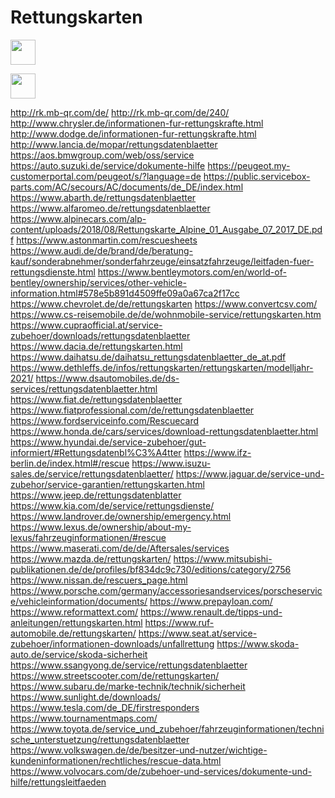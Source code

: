 # Rettungskarten

<p>
  <a href="http://rk.mb-qr.com/de/" target="_blank">
    <img src="https://img.shields.io/badge/Mercedes Benz-blue?style=for-the-badge&logo=appveyor" height=40>
  </a>
</p>

<p>
  <a href="http://rk.mb-qr.com/de/240/" target="_blank">
    <img src="https://img.shields.io/badge/Maybach-blue?style=for-the-badge&logo=appveyor" height=40>
  </a>
</p>


http://rk.mb-qr.com/de/
http://rk.mb-qr.com/de/240/
http://www.chrysler.de/informationen-fur-rettungskrafte.html
http://www.dodge.de/informationen-fur-rettungskrafte.html
http://www.lancia.de/mopar/rettungsdatenblaetter
https://aos.bmwgroup.com/web/oss/service
https://auto.suzuki.de/service/dokumente-hilfe
https://peugeot.my-customerportal.com/peugeot/s/?language=de
https://public.servicebox-parts.com/AC/secours/AC/documents/de_DE/index.html
https://www.abarth.de/rettungsdatenblaetter
https://www.alfaromeo.de/rettungsdatenblaetter
https://www.alpinecars.com/alp-content/uploads/2018/08/Rettungskarte_Alpine_01_Ausgabe_07_2017_DE.pdf
https://www.astonmartin.com/rescuesheets
https://www.audi.de/de/brand/de/beratung-kauf/sonderabnehmer/sonderfahrzeuge/einsatzfahrzeuge/leitfaden-fuer-rettungsdienste.html
https://www.bentleymotors.com/en/world-of-bentley/ownership/services/other-vehicle-information.html#578e5b891d4509ffe09a0a67ca2f17cc
https://www.chevrolet.de/de/rettungskarten
https://www.convertcsv.com/
https://www.cs-reisemobile.de/de/wohnmobile-service/rettungskarten.htm
https://www.cupraofficial.at/service-zubehoer/downloads/rettungsdatenblaetter
https://www.dacia.de/rettungskarten.html
https://www.daihatsu.de/daihatsu_rettungsdatenblaetter_de_at.pdf
https://www.dethleffs.de/infos/rettungskarten/rettungskarten/modelljahr-2021/
https://www.dsautomobiles.de/ds-services/rettungsdatenblaetter.html
https://www.fiat.de/rettungsdatenblaetter
https://www.fiatprofessional.com/de/rettungsdatenblaetter
https://www.fordserviceinfo.com/Rescuecard
https://www.honda.de/cars/services/download-rettungsdatenblaetter.html
https://www.hyundai.de/service-zubehoer/gut-informiert/#Rettungsdatenbl%C3%A4tter
https://www.ifz-berlin.de/index.html#/rescue
https://www.isuzu-sales.de/service/rettungsdatenblaetter/
https://www.jaguar.de/service-und-zubehor/service-garantien/rettungskarten.html
https://www.jeep.de/rettungsdatenblatter
https://www.kia.com/de/service/rettungsdienste/
https://www.landrover.de/ownership/emergency.html
https://www.lexus.de/ownership/about-my-lexus/fahrzeuginformationen/#rescue
https://www.maserati.com/de/de/Aftersales/services
https://www.mazda.de/rettungskarten/
https://www.mitsubishi-publikationen.de/de/profiles/bf834dc9c730/editions/category/2756
https://www.nissan.de/rescuers_page.html
https://www.porsche.com/germany/accessoriesandservices/porscheservice/vehicleinformation/documents/
https://www.prepayloan.com/
https://www.reformattext.com/
https://www.renault.de/tipps-und-anleitungen/rettungskarten.html
https://www.ruf-automobile.de/rettungskarten/
https://www.seat.at/service-zubehoer/informationen-downloads/unfallrettung
https://www.skoda-auto.de/service/skoda-sicherheit
https://www.ssangyong.de/service/rettungsdatenblaetter
https://www.streetscooter.com/de/rettungskarten/
https://www.subaru.de/marke-technik/technik/sicherheit
https://www.sunlight.de/downloads/
https://www.tesla.com/de_DE/firstresponders
https://www.tournamentmaps.com/
https://www.toyota.de/service_und_zubehoer/fahrzeuginformationen/technische_unterstuetzung/rettungsdatenblaetter
https://www.volkswagen.de/de/besitzer-und-nutzer/wichtige-kundeninformationen/rechtliches/rescue-data.html
https://www.volvocars.com/de/zubehoer-und-services/dokumente-und-hilfe/rettungsleitfaeden
